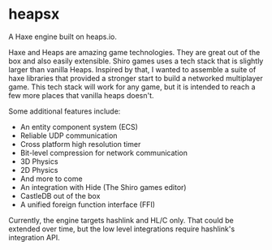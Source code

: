 # heapsx
A Haxe engine built on heaps.io.  



Haxe and Heaps are amazing game technologies.  They are great out of the box and also easily extensible. Shiro games uses a tech stack that is slightly larger than vanilla Heaps.  Inspired by that, I wanted to assemble a suite of haxe libraries that provided a stronger start to build a networked multiplayer game.  This tech stack will work for any game, but it is intended to reach a few more places that vanilla heaps doesn't.

Some additional features include:

- An entity component system (ECS)
- Reliable UDP communication
- Cross platform high resolution timer
- Bit-level compression for network communication
- 3D Physics
- 2D Physics
- And more to come
- An integration with Hide (The Shiro games editor)
- CastleDB out of the box
- A unified foreign function interface (FFI)


Currently, the engine targets hashlink and HL/C only. That could be extended over time, but the low level integrations require hashlink's integration API.

